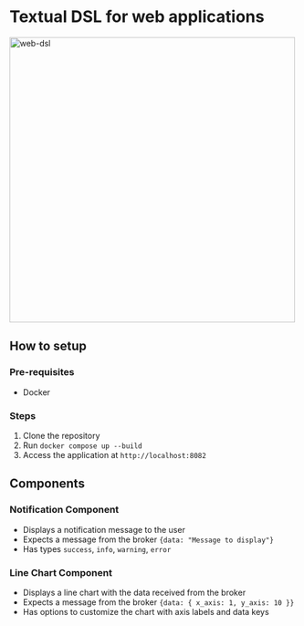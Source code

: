 # Textual DSL for web applications
<image src="https://github.com/user-attachments/assets/66af57d6-f84b-416a-924a-5fa0a64e7600" alt="web-dsl" width="500px"/>

## How to setup

### Pre-requisites

-   Docker

### Steps

1. Clone the repository
2. Run `docker compose up --build`
3. Access the application at `http://localhost:8082`

## Components

### Notification Component

-   Displays a notification message to the user
-   Expects a message from the broker `{data: "Message to display"}`
-   Has types `success`, `info`, `warning`, `error`

### Line Chart Component

-   Displays a line chart with the data received from the broker
-   Expects a message from the broker `{data: { x_axis: 1, y_axis: 10 }}`
-   Has options to customize the chart with axis labels and data keys

